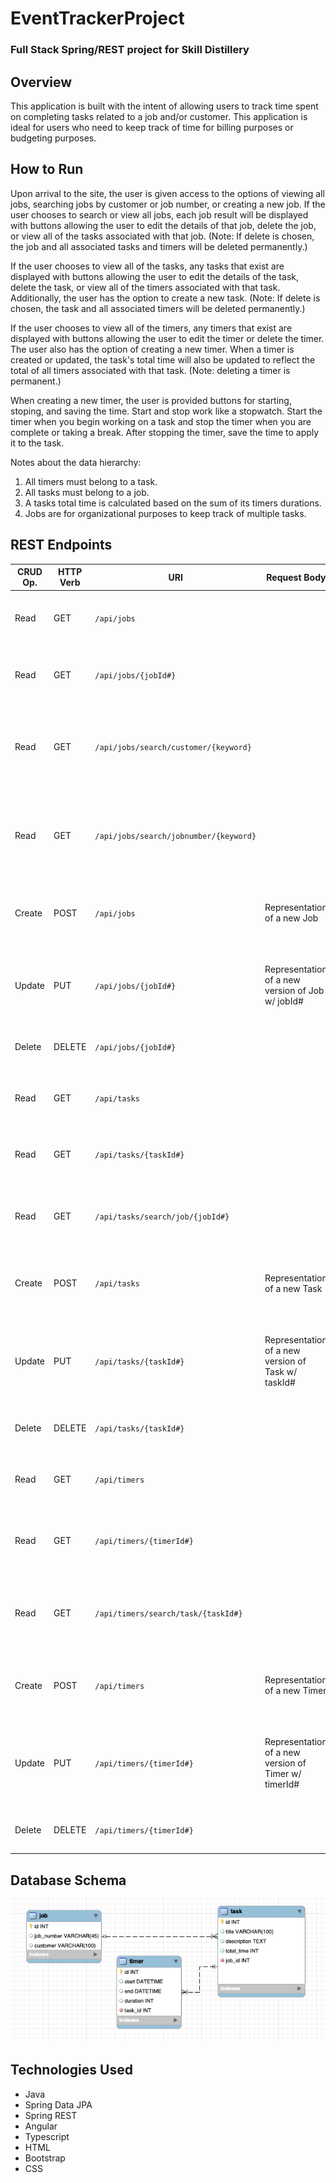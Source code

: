 # EventTrackerProject

### Full Stack Spring/REST project for Skill Distillery

## Overview
This application is built with the intent of allowing users to track time spent on completing tasks related to a job and/or customer. This application is ideal for users who need to keep track of time for billing purposes or budgeting purposes.

## How to Run
Upon arrival to the site, the user is given access to the options of viewing all jobs, searching jobs by customer or job number, or creating a new job. If the user chooses to search or view all jobs, each job result will be displayed with buttons allowing the user to edit the details of that job, delete the job, or view all of the tasks associated with that job. (Note: If delete is chosen, the job and all associated tasks and timers will be deleted permanently.)

If the user chooses to view all of the tasks, any tasks that exist are displayed with buttons allowing the user to edit the details of the task, delete the task, or view all of the timers associated with that task. Additionally, the user has the option to create a new task. (Note: If delete is chosen, the task and all associated timers will be deleted permanently.)

If the user chooses to view all of the timers, any timers that exist are displayed with buttons allowing the user to edit the timer or delete the timer. The user also has the option of creating a new timer. When a timer is created or updated, the task's total time will also be updated to reflect the total of all timers associated with that task. (Note: deleting a timer is permanent.)

When creating a new timer, the user is provided buttons for starting, stoping, and saving the time. Start and stop work like a stopwatch. Start the timer when you begin working on a task and stop the timer when you are complete or taking a break. After stopping the timer, save the time to apply it to the task.

Notes about the data hierarchy:
1) All timers must belong to a task.
2) All tasks must belong to a job.
3) A tasks total time is calculated based on the sum of its timers durations.
4) Jobs are for organizational purposes to keep track of multiple tasks.


## REST Endpoints

| CRUD Op. | HTTP Verb | URI                  | Request Body | Response Body |
|----------|-----------|----------------------|--------------|---------------|
| Read     | GET       | `/api/jobs`            |                                                                       | Collection of representations of all Jobs. Status: 200 - Ok |
| Read     | GET       | `/api/jobs/{jobId#}`     |                                                                       | Representation of Job w/ jobId#. Status: 200 - Ok, 404 - Not Found |
| Read     | GET       | `/api/jobs/search/customer/{keyword}`            |                                                                       | Collection of representations of all Jobs that contain the keyword within the customer field. Status: 200 - Ok |
| Read     | GET       | `/api/jobs/search/jobnumber/{keyword}`            |                                                                       | Collection of representations of all Jobs that contain the keyword within the jobNumber field. Status: 200 - Ok |
| Create   | POST      | `/api/jobs`            | Representation of a new Job                                           | Representation of newly created Job. Status: 201 - Created, 400 - Bad Request|
| Update   | PUT       | `/api/jobs/{jobId#}`     | Representation of a new version of Job w/ jobId#                      | Representation of updated Job w/ jobId#. Status: 200 - Ok, 404 - Not Found, 400 - Bad Request|
| Delete   | DELETE    | `/api/jobs/{jobId#}`     |                                                                       | Status: 204 - No Content, 404 - Not Found |
| Read     | GET       | `/api/tasks`           |                                                                       | Collection of representations of all Tasks. Status: 200 - Ok  |
| Read     | GET       | `/api/tasks/{taskId#}`   |                                                                       | Representation of Task w/ taskId#. Status: 200 - Ok, 404 - Not Found  |
| Read     | GET       | `/api/tasks/search/job/{jobId#}`   |                                                                       | Collection of representations of all tasks that belong to the job with jobId#. Status: 200 |
| Create   | POST      | `/api/tasks`           | Representation of a new Task                                          | Representation of newly created Task. Status: 201 - Created, 400 - Bad Request |
| Update   | PUT       | `/api/tasks/{taskId#}`   | Representation of a new version of Task w/ taskId#                    | Representation of updated Task w/ taskId#. Status: 200 - Ok, 404 - Not Found, 400 - Bad Request|
| Delete   | DELETE    | `/api/tasks/{taskId#}`   |                                                                       | Status: 204 - No Content, 404 - Not Found |
| Read     | GET       | `/api/timers`          |                                                                       | Collection of representations of all Timers. Status: 200 - Ok  |
| Read     | GET       | `/api/timers/{timerId#}` |                                                                       | Representation of Timer w/ timerId#. Status: 200 - Ok, 404 - Not Found  |
| Read     | GET       | `/api/timers/search/task/{taskId#}`   |                                                                       | Collection of representations of all timers that belong to the task with taskId#. Status: 200 |
| Create   | POST      | `/api/timers`          | Representation of a new Timer                                         | Representation of newly created Timer. Status: 201 - Created, 400 - Bad Request |  
| Update   | PUT       | `/api/timers/{timerId#}` | Representation of a new version of Timer w/ timerId#                  | Representation of updated Timer w/ timerId#. Status: 200 - Ok, 404 - Not Found, 400 - Bad Request|
| Delete   | DELETE    | `/api/timers/{timerId#}` |                                                                       | Status: 204 - No Content, 404 - Not Found |


## Database Schema

![timedb Schema](DB/timedb.png)

## Technologies Used
* Java
* Spring Data JPA
* Spring REST
* Angular
* Typescript
* HTML
* Bootstrap
* CSS
